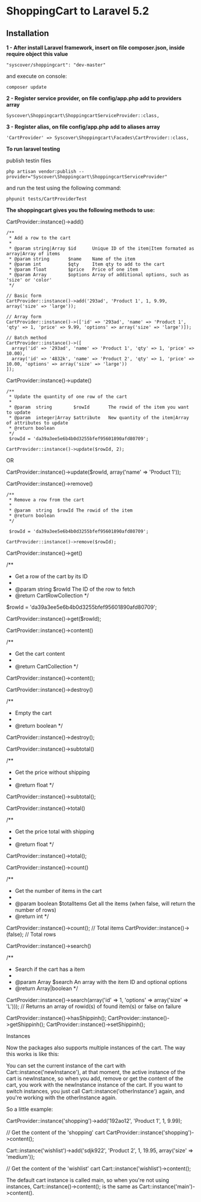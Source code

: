 # ShoppingCart to Laravel 5.2

## Installation

**1 - After install Laravel framework, insert on file composer.json, inside require object this value**
```
"syscover/shoppingcart": "dev-master"
```

and execute on console:
```
composer update
```

**2 - Register service provider, on file config/app.php add to providers array**

```
Syscover\Shoppingcart\ShoppingcartServiceProvider::class,

```

**3 - Register alias, on file config/app.php add to aliases array**

```
'CartProvider' => Syscover\Shoppingcart\Facades\CartProvider::class,

```

**To run laravel testing**

publish testin files

```
php artisan vendor:publish --provider="Syscover\Shoppingcart\ShoppingcartServiceProvider"
```

and run the test using the following command:
```
phpunit tests/CartProviderTest
```


**The shoppingcart gives you the following methods to use:**

CartProvider::instance()->add()
```
/**
 * Add a row to the cart
 *
 * @param string|Array $id      Unique ID of the item|Item formated as array|Array of items
 * @param string       $name    Name of the item
 * @param int          $qty     Item qty to add to the cart
 * @param float        $price   Price of one item
 * @param Array        $options Array of additional options, such as 'size' or 'color'
 */

// Basic form
CartProvider::instance()->add('293ad', 'Product 1', 1, 9.99, array('size' => 'large'));

// Array form
CartProvider::instance()->(['id' => '293ad', 'name' => 'Product 1', 'qty' => 1, 'price' => 9.99, 'options' => array('size' => 'large')]);

// Batch method
CartProvider::instance()->([
  array('id' => '293ad', 'name' => 'Product 1', 'qty' => 1, 'price' => 10.00),
  array('id' => '4832k', 'name' => 'Product 2', 'qty' => 1, 'price' => 10.00, 'options' => array('size' => 'large'))
]);
```

CartProvider::instance()->update()

```
/**
 * Update the quantity of one row of the cart
 *
 * @param  string        $rowId       The rowid of the item you want to update
 * @param  integer|Array $attribute   New quantity of the item|Array of attributes to update
 * @return boolean
 */
 $rowId = 'da39a3ee5e6b4b0d3255bfef95601890afd80709';

CartProvider::instance()->update($rowId, 2);
```

OR

CartProvider::instance()->update($rowId, array('name' => 'Product 1'));


CartProvider::instance()->remove()

```
/**
 * Remove a row from the cart
 *
 * @param  string  $rowId The rowid of the item
 * @return boolean
 */

 $rowId = 'da39a3ee5e6b4b0d3255bfef95601890afd80709';

CartProvider::instance()->remove($rowId);
```

CartProvider::instance()->get()

/**
 * Get a row of the cart by its ID
 *
 * @param  string $rowId The ID of the row to fetch
 * @return CartRowCollection
 */

$rowId = 'da39a3ee5e6b4b0d3255bfef95601890afd80709';

CartProvider::instance()->get($rowId);


CartProvider::instance()->content()

/**
 * Get the cart content
 *
 * @return CartCollection
 */

CartProvider::instance()->content();

CartProvider::instance()->destroy()

/**
 * Empty the cart
 *
 * @return boolean
 */

CartProvider::instance()->destroy();


CartProvider::instance()->subtotal()

/**
 * Get the price without shipping
 *
 * @return float
 */

CartProvider::instance()->subtotal();


CartProvider::instance()->total()

/**
 * Get the price total with shipping
 *
 * @return float
 */

CartProvider::instance()->total();


CartProvider::instance()->count()

/**
 * Get the number of items in the cart
 *
 * @param  boolean $totalItems Get all the items (when false, will return the number of rows)
 * @return int
 */

 CartProvider::instance()->count();     // Total items
 CartProvider::instance()->(false);     // Total rows


 CartProvider::instance()->search()

 /**
  * Search if the cart has a item
  *
  * @param  Array  $search An array with the item ID and optional options
  * @return Array|boolean
  */

  CartProvider::instance()->search(array('id' => 1, 'options' => array('size' => 'L'))); // Returns an array of rowid(s) of found item(s) or false on failure



CartProvider::instance()->hasShippinh();
CartProvider::instance()->getShippinh();
CartProvider::instance()->setShippinh();


Instances

Now the packages also supports multiple instances of the cart. The way this works is like this:

You can set the current instance of the cart with Cart::instance('newInstance'), at that moment, the active instance of the cart is newInstance, so when you add, remove or get the content of the cart, you work with the newInstance instance of the cart. If you want to switch instances, you just call Cart::instance('otherInstance') again, and you're working with the otherInstance again.

So a little example:

CartProvider::instance('shopping')->add('192ao12', 'Product 1', 1, 9.99);

// Get the content of the 'shopping' cart
CartProvider::instance('shopping')->content();

Cart::instance('wishlist')->add('sdjk922', 'Product 2', 1, 19.95, array('size' => 'medium'));

// Get the content of the 'wishlist' cart
Cart::instance('wishlist')->content();

The default cart instance is called main, so when you're not using instances, Cart::instance()->content(); is the same as Cart::instance('main')->content().